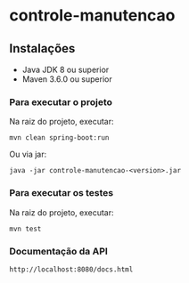 # controle-manutencao

## Instalações
- Java JDK 8 ou superior
- Maven 3.6.0 ou superior

### Para executar o projeto

Na raiz do projeto, executar:

`mvn clean spring-boot:run`

Ou via jar:

`java -jar controle-manutencao-<version>.jar`

### Para executar os testes

Na raiz do projeto, executar:

`mvn test`

### Documentação da API

`http://localhost:8080/docs.html`

